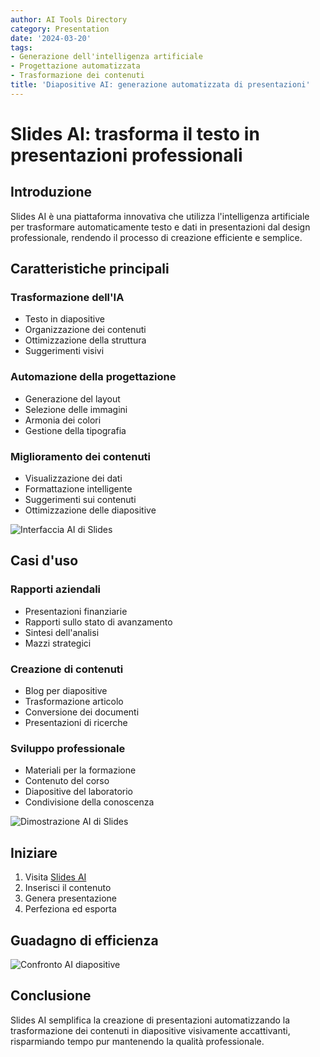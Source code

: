 ```yaml
---
author: AI Tools Directory
category: Presentation
date: '2024-03-20'
tags:
- Generazione dell'intelligenza artificiale
- Progettazione automatizzata
- Trasformazione dei contenuti
title: 'Diapositive AI: generazione automatizzata di presentazioni'
---
```


# Slides AI: trasforma il testo in presentazioni professionali

## Introduzione

Slides AI è una piattaforma innovativa che utilizza l'intelligenza artificiale per trasformare automaticamente testo e dati in presentazioni dal design professionale, rendendo il processo di creazione efficiente e semplice.

## Caratteristiche principali

### Trasformazione dell'IA
- Testo in diapositive
- Organizzazione dei contenuti
- Ottimizzazione della struttura
- Suggerimenti visivi

### Automazione della progettazione
- Generazione del layout
- Selezione delle immagini
- Armonia dei colori
- Gestione della tipografia

### Miglioramento dei contenuti
- Visualizzazione dei dati
- Formattazione intelligente
- Suggerimenti sui contenuti
- Ottimizzazione delle diapositive

![Interfaccia AI di Slides](/imgs/slidesai/interface.jpg)

## Casi d'uso

### Rapporti aziendali
- Presentazioni finanziarie
- Rapporti sullo stato di avanzamento
- Sintesi dell'analisi
- Mazzi strategici

### Creazione di contenuti
- Blog per diapositive
- Trasformazione articolo
- Conversione dei documenti
- Presentazioni di ricerche

### Sviluppo professionale
- Materiali per la formazione
- Contenuto del corso
- Diapositive del laboratorio
- Condivisione della conoscenza

![Dimostrazione AI di Slides](/imgs/slidesai/demo.jpg)

## Iniziare

1. Visita [Slides AI](https://slidesai.io)
2. Inserisci il contenuto
3. Genera presentazione
4. Perfeziona ed esporta

## Guadagno di efficienza

![Confronto AI diapositive](/imgs/slidesai/comparison.jpg)

## Conclusione

Slides AI semplifica la creazione di presentazioni automatizzando la trasformazione dei contenuti in diapositive visivamente accattivanti, risparmiando tempo pur mantenendo la qualità professionale.